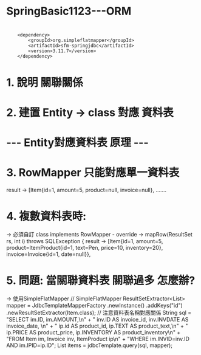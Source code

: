 # SpringBasic1123---ORM
# <dependency> 
<!-- SimpleFlatMapper --> 
        <dependency> 
            <groupId>org.simpleflatmapper</groupId> 
            <artifactId>sfm-springjdbc</artifactId> 
            <version>3.11.7</version> 
        </dependency>
        
# 1. 說明 關聯關係
# 2. 建置 Entity -> class 對應 資料表


# --- Entity對應資料表 原理 ---
# 3. RowMapper 只能對應單一資料表
result -> [Item{id=1, amount=5, product=null, invoice=null}, .......

# 4. 複數資料表時:
-> 必須自訂 class implements RowMapper - override -> mapRow(ResultSet rs, int i) throws SQLException {
result -> [Item{id=1, amount=5, product=ItemProduct{id=1, text=Pen, price=10, inventory=20}, invoice=Invoice{id=1, date=null}},

# 5. 問題: 當關聯資料表 關聯過多 怎麼辦?
-> 使用SimpleFlatMapper
// SimpleFlatMapper
        ResultSetExtractor<List<Item>> mapper
                = JdbcTemplateMapperFactory
                        .newInstance()
                        .addKeys("id")
                        .newResultSetExtractor(Item.class);
        // 注意資料表名稱對應關係
        String sql = "SELECT im.ID, im.AMOUNT,\n"
                + "       inv.ID AS invoice_id, inv.INVDATE AS invoice_date, \n"
                + "       ip.id AS product_id, ip.TEXT AS product_text,\n"
                + "       ip.PRICE AS product_price, ip.INVENTORY AS product_inventory\n"
                + "FROM Item im, Invoice inv, ItemProduct ip\n"
                + "WHERE im.INVID=inv.ID AND im.IPID=ip.ID";
        List<Item> items = jdbcTemplate.query(sql, mapper);





